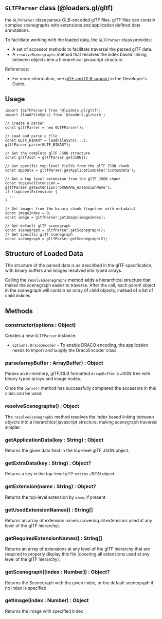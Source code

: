 ## `GLTFParser` class (@loaders.gl/gltf)

the `GLTFParser` class parses GLB-encoded glTF files. glTF files can contain complex scenegraphs with extensions and application defined data annotations.

To facilitiate working with the loaded data, the `GLTFParser` class provides:

* A set of accessor methods to facilitate traversal the parsed glTF data.
* A `resolveScenegraphs` method that resolves the index based linking between objects into a hierarchical javascript structure.

References:
* For more information, see [glTF and GLB support](docs/) in the Developer's Guide.


## Usage

```
import {GLTFParser} from '@loaders.gl/gltf';
import {loadFileSync} from '@loaders.gl/core';

// Create a parser
const gltfParser = new GLTFParser();

// Load and parse a file
const GLTF_BINARY = loadFileSync(...);
gltfParser.parse(GLTF_BINARY);

// Get the complete glTF JSON structure
const gltfJson = gltfParser.getJSON();

// Get specific top-level fields from the glTF JSON chunk
const appData = gltfParser.getApplicationData('customData');

// Get a top level extension from the glTF JSON chunk
const topLevelExtension = gltfParser.getExtension('ORGNAME_extensionName');
if (topLevelExtension) {
  ...
}

// Get images from the binary chunk (together with metadata)
const imageIndex = 0;
const image = gltfParser.getImage(imageIndex);

// Get default glTF scenegraph
const scenegraph = gltfParser.getScenegraph();
// Get specific glTF scenegraph
const scenegraph = gltfParser.getScenegraph(2);
```


## Structure of Loaded Data

The structure of the parsed data is as described in the glTF specification, with binary buffers and images resolved into typed arrays.

Calling the `resolveScenegraphs` method adds a hierarchical structure that makes the scenegraph easier to traverse. After the call, each parent object in the scenegraph will contain an array of child objects, instead of a list of child indices.


## Methods

### constructor(options : Object)

Creates a new `GLTFParser` instance.

* `options.DracoDecoder` - To enable DRACO encoding, the application needs to import and supply the DracoEncoder class.


### parse(arrayBuffer : ArrayBuffer) : Object

Parses an in-memory, glTF/GLB formatted `ArrayBuffer` a JSON tree with binary typed arrays and image nodes.

Once the `parse()` method has successfully completed the accessors in this class can be used.


### resolveScenegraphs() : Object

The `resolveScenegraphs` method resolves the index based linking between objects into a hierarchical javascript structure, making scenegraph traversal simpler.


### getApplicationData(key : String) : Object

Returns the given data field in the top-level glTF JSON object.


### getExtraData(key : String) : Object?

Returns a key in the top-level glTF `extras` JSON object.


### getExtension(name : String) : Object?

Returns the top-level extension by `name`, if present.


### getUsedExtensionNames() : String[]

Returns an array of extension names (covering all extensions used at any level of the glTF hierarchy).


### getRequiredExtensionNames() : String[]

Returns an array of extensions at any level of the glTF hierarchy that are required to properly display this file (covering all extensions used at any level of the glTF hierarchy).


### getScenegraph([index : Number]) : Object?

Returns the Scenegraph with the given index, or the default scenegraph if no index is specified.


### getImage(index : Number) : Object

Returns the image with specified index
